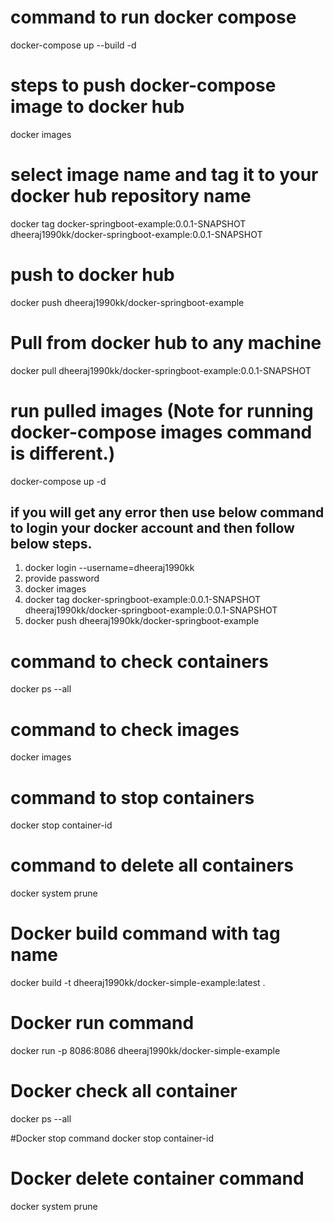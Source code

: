 
# command to run docker compose
docker-compose up --build -d

# steps to push docker-compose image to docker hub
docker images

# select image name and tag it to your docker hub repository name
docker tag docker-springboot-example:0.0.1-SNAPSHOT dheeraj1990kk/docker-springboot-example:0.0.1-SNAPSHOT

# push to docker hub
docker push dheeraj1990kk/docker-springboot-example

# Pull from docker hub to any machine
docker pull dheeraj1990kk/docker-springboot-example:0.0.1-SNAPSHOT

# run pulled images (Note for running docker-compose images command is different.)
docker-compose up -d

## if you will get any error then use below command to login your docker account and then follow below steps.
1. docker login --username=dheeraj1990kk
2. provide password
3. docker images
4. docker tag docker-springboot-example:0.0.1-SNAPSHOT dheeraj1990kk/docker-springboot-example:0.0.1-SNAPSHOT
5. docker push dheeraj1990kk/docker-springboot-example

# command to check containers
docker ps --all

# command to check images
docker images

# command to stop containers
docker stop container-id

# command to delete all containers
docker system prune

# Docker build command with tag name
docker build -t dheeraj1990kk/docker-simple-example:latest .

# Docker run command
docker run -p 8086:8086 dheeraj1990kk/docker-simple-example

# Docker check all container
docker ps --all

#Docker stop command
docker stop container-id

# Docker delete container command
docker system prune

